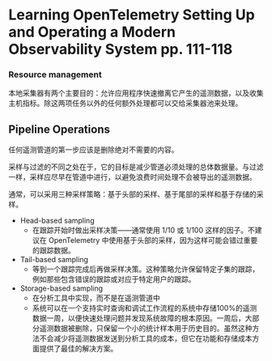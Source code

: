 # Learning OpenTelemetry Setting Up and Operating a Modern Observability System pp. 111-118

### Resource management

本地采集器有两个主要目的：允许应用程序快速撤离它产生的遥测数据，以及收集主机指标。除这两项任务以外的任何额外处理都可以交给采集器池来处理。

## Pipeline Operations

任何遥测管道的第一步应该是删除绝对不需要的内容。

采样与过滤的不同之处在于，它的目标是减少管道必须处理的总体数据量。与过滤一样，采样应尽早在管道中进行，以避免浪费时间处理不会被导出的遥测数据。

通常，可以采用三种采样策略：基于头部的采样、基于尾部的采样和基于存储的采样。

- Head-based sampling
  - 在跟踪开始时做出采样决策——通常使用 1/10 或 1/100 这样的因子。不建议在 OpenTelemetry 中使用基于头部的采样，因为这样可能会错过重要的跟踪数据。
- Tail-based sampling
  - 等到一个跟踪完成后再做采样决策。这种策略允许保留特定子集的跟踪，例如那些包含错误的跟踪或对应于特定用户的跟踪。
- Storage-based sampling
  - 在分析工具中实现，而不是在遥测管道中
  - 系统可以在一个支持实时查询和调试工作流程的系统中存储100%的遥测数据一周，以便快速处理问题并发现系统故障的根本原因。一周后，大部分遥测数据被删除，只保留一个小的统计样本用于历史目的。虽然这种方法不会减少将遥测数据发送到分析工具的成本，但它在功能和存储成本方面提供了最佳的解决方案。
